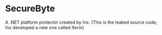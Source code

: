 # SecureByte
A .NET platform protector created by Inx. (This is the leaked source code; Inx developed a new one called Xerin)
